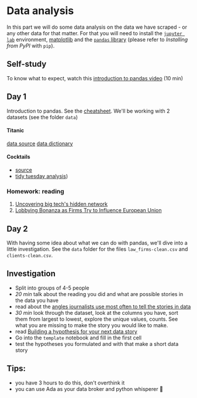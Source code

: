 # Data analysis

In this part we will do some data analysis on the data we have scraped - or any other data for that matter. For that you will need to install the [`jupyter lab`](https://jupyter.org/install) environment, [matplotlib](https://matplotlib.org/stable/) and the [`pandas` library](https://pandas.pydata.org/docs/getting_started/install.html) (please refer to *Installing from PyPI* with `pip`).

## Self-study
To know what to expect, watch this [introduction to pandas video](https://www.youtube.com/watch?v=dcqPhpY7tWk) (10 min)

## Day 1
Introduction to pandas. See the [cheatsheet](https://github.com/zufanka/goteborgmij24/blob/main/3_data-analysis/pandas_cheatsheet.md). We'll be working with 2 datasets (see the folder `data`)

#### Titanic
[data source](https://www.kaggle.com/datasets/vinicius150987/titanic3/data)
[data dictionary](https://choens.github.io/titanic/workshops/regression/data-dictionary/)
#### Cocktails
- [source](https://github.com/rfordatascience/tidytuesday/blob/main/data/2020/2020-05-26/readme.md)
- [tidy tuesday analysis](https://www.youtube.com/watch?v=EC0SVkFB2OU&list=PL19ev-r1GBwkuyiwnxoHTRC8TTqP8OEi8&index=36))

### Homework: reading
1. [Uncovering big tech's hidden network](https://www.somo.nl/uncovering-big-techs-hidden-network/)
2. [Lobbying Bonanza as Firms Try to Influence European Union](https://github.com/zufanka/goteborgmij24/blob/main/3_data-analysis/docs/Lobbying%20Bonanza%20as%20Firms%20Try%20to%20Influence%20European%20Union%20-%20The%20New%20York%20Times.pdf)

## Day 2
With having some idea about what we can do with pandas, we'll dive into a little investigation. See the `data` folder for the files `law_firms-clean.csv` and `clients-clean.csv`.

## Investigation
- Split into groups of 4-5 people
- *20 min* talk about the reading you did and what are possible stories in the data you have
- read about the [angles journalists use most often to tell the stories in data](https://github.com/zufanka/goteborgmij24/blob/main/3_data-analysis/docs/Here%20are%20the%20angles%20journalists%20use%20most%20often%20to%20tell%20the%20stories%20in%20data%20_%20Online%20Journalism%20Blog.pdf)
- *30 min* look through the dataset, look at the columns you have, sort them from largest to lowest, explore the unique values, counts. See what you are missing to make the story you would like to make.
- read [Building a hypothesis for your next data story](https://github.com/zufanka/goteborgmij24/blob/main/3_data-analysis/docs/Building%20a%20hypothesis%20for%20your%20next%20data%20story%20_%20DataJournalism.com.pdf)
- Go into the `template` notebook and fill in the first cell
- test the hypotheses you formulated and with that make a short data story

## Tips:
- you have 3 hours to do this, don't overthink it
- you can use Ada as your data broker and python whisperer 🐍
